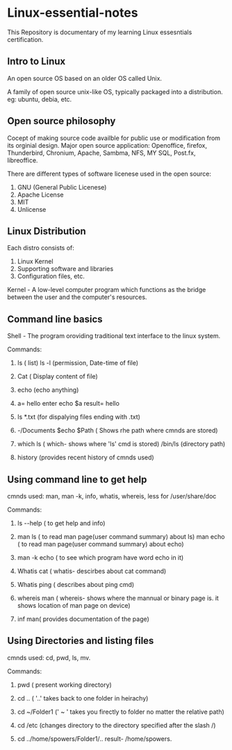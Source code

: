 # Linux-essential-notes
This Repository is documentary of my learning Linux essesntials certification. 

## Intro to Linux

An open source OS based on an older OS called Unix. 

A family of open source unix-like OS, typically packaged into a distribution. eg: ubuntu, debia, etc.

## Open source philosophy

Cocept of making source code availble for public use or modification from its orginial design. 
Major open source application: Openoffice, firefox, Thunderbird, Chronium, Apache, Sambma, NFS, MY SQL, Post.fx, libreoffice. 

There are different types of software licenese used in the open source:
  1. GNU (General Public Licenese) 
  2. Apache License
  3. MIT
  4. Unlicense

## Linux Distribution

Each distro consists of:
  1. Linux Kernel
  2. Supporting software and libraries
  3. Configuration files, etc. 

Kernel - A low-level computer program which functions as the bridge between the user and the computer's resources. 


## Command line basics

Shell - The program oroviding traditional text interface to the linux system. 

Commands: 
  1. ls ( list)
      ls -l (permission, Date-time of file)
  
  2. Cat ( Display content of file)

  3. echo (echo anything)
  
  4. a= hello
        enter
          echo $a
            result= hello
      
  5. ls *.txt (for dispalying files ending with .txt)
    
  6. -/Documents $echo $Path ( Shows rhe path where cmnds are stored)
  
  7. which ls ( which- shows where 'ls' cmd is stored) 
      /bin/ls (directory path)
      
  8. history (provides recent history of cmnds used) 
  
  
  ## Using command line to get help
  
  cmnds used: man, man -k, info, whatis, whereis, less for /user/share/doc
  
  Commands:
   1. ls --help ( to get help and info)

   2. man ls ( to read man page(user command summary) about ls)
       man echo ( to read man page(user command summary) about echo)
       
   3. man -k echo ( to see which program have word echo in it)
   
   4. Whatis cat ( whatis- descirbes about cat command)
   
   5. Whatis ping ( describes about ping cmd)
   
   6. whereis man ( whereis- shows where the mannual or binary page is. it shows location of man page on device)

   7. inf man( provides documentation of the page)
  
  
  ## Using Directories and listing files
  
  cmnds used: cd, pwd, ls, mv. 
  
  Commands:
   1. pwd ( present working directory)
    
   2. cd .. ( '..' takes back to one folder in heirachy) 
   
   3. cd ~/Folder1 (' ~ ' takes you firectly to folder no matter the relative path)
   
   4. cd /etc (changes directory to the directory specified after the slash /)
   
   5. cd ../home/spowers/Folder1/..
        result- /home/spowers. 
        
        
        
        



      



